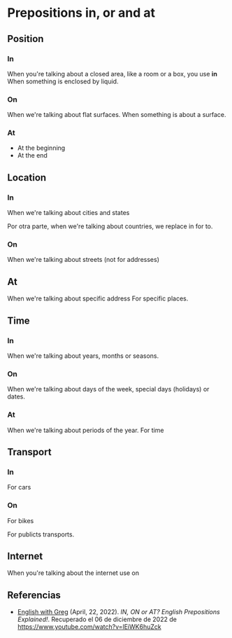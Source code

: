 # Prepositions in, or and at

## Position

### In

When you're talking about a closed area, like a room or a box, you use **in**
When something is enclosed by liquid.

### On

When we're talking about flat surfaces.
When something is about a surface.

### At

- At the beginning
- At the end

## Location

### In

When we're talking about cities and states

Por otra parte, when we're talking about countries, we replace in for to.


### On

When we're talking about streets (not for addresses)

## At

When we're talking about specific address
For specific places.

## Time

### In

When we're talking about years, months or seasons.

### On

When we're talking about days of the week, special days (holidays) or dates.

### At

When we're talking about periods of the year.
For time

## Transport

### In

For cars

### On

For bikes

For publicts transports.

## Internet

When you're talking about the internet use on

## Referencias

- [English with Greg](https://www.youtube.com/@EnglishWithGreg/featured) (April, 22, 2022). _IN, ON or AT? English Prepositions Explained!_. Recuperado el 06 de diciembre de 2022 de https://www.youtube.com/watch?v=lEiWK6huZck
